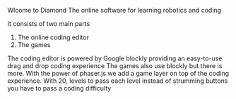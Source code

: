 Wlcome to Diamond
The online software for learning robotics and coding

It consists of two main parts

1. The online coding editor
2. The games

The coding editor is powered by Google blockly providing an easy-to-use drag and drop coding experience
The games also use blockly but there is more.
With the power of phaser.js we add a game layer on top of the coding experience. With 20, levels to pass each level instead of strumming buttons you have to pass a coding difficulty
